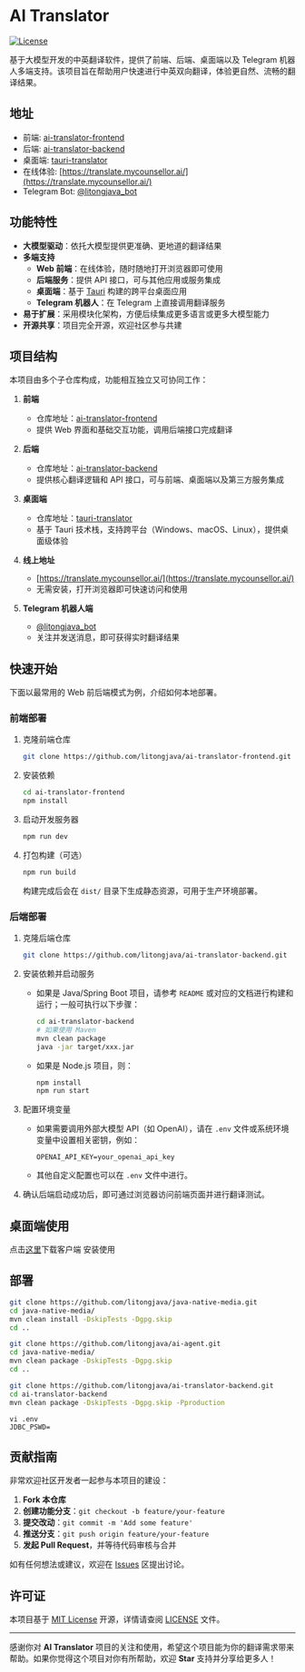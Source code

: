 # AI Translator

[![License](https://img.shields.io/badge/license-MIT-blue.svg)](LICENSE)


基于大模型开发的中英翻译软件，提供了前端、后端、桌面端以及 Telegram 机器人多端支持。该项目旨在帮助用户快速进行中英双向翻译，体验更自然、流畅的翻译结果。

## 地址
- 前端: [ai-translator-frontend](https://github.com/litongjava/ai-translator-frontend)  
- 后端: [ai-translator-backend](https://github.com/litongjava/ai-translator-backend)  
- 桌面端: [tauri-translator](https://github.com/litongjava/tauri-translator)  
- 在线体验: [https://translate.mycounsellor.ai/](https://translate.mycounsellor.ai/)  
- Telegram Bot: [@litongjava_bot](https://t.me/litongjava_bot)

## 功能特性

- **大模型驱动**：依托大模型提供更准确、更地道的翻译结果  
- **多端支持**  
  - **Web 前端**：在线体验，随时随地打开浏览器即可使用  
  - **后端服务**：提供 API 接口，可与其他应用或服务集成  
  - **桌面端**：基于 [Tauri](https://tauri.app/) 构建的跨平台桌面应用  
  - **Telegram 机器人**：在 Telegram 上直接调用翻译服务  
- **易于扩展**：采用模块化架构，方便后续集成更多语言或更多大模型能力  
- **开源共享**：项目完全开源，欢迎社区参与共建

## 项目结构

本项目由多个子仓库构成，功能相互独立又可协同工作：

1. **前端**  
   - 仓库地址：[ai-translator-frontend](https://github.com/litongjava/ai-translator-frontend)  
   - 提供 Web 界面和基础交互功能，调用后端接口完成翻译  

2. **后端**  
   - 仓库地址：[ai-translator-backend](https://github.com/litongjava/ai-translator-backend)  
   - 提供核心翻译逻辑和 API 接口，可与前端、桌面端以及第三方服务集成  
   
3. **桌面端**  
   - 仓库地址：[tauri-translator](https://github.com/litongjava/tauri-translator)  
   - 基于 Tauri 技术栈，支持跨平台（Windows、macOS、Linux），提供桌面级体验  

4. **线上地址**  
   - [https://translate.mycounsellor.ai/](https://translate.mycounsellor.ai/)  
   - 无需安装，打开浏览器即可快速访问和使用  

5. **Telegram 机器人端**  
   - [@litongjava_bot](https://t.me/litongjava_bot)  
   - 关注并发送消息，即可获得实时翻译结果

## 快速开始

下面以最常用的 Web 前后端模式为例，介绍如何本地部署。

### 前端部署

1. 克隆前端仓库  
   ```bash
   git clone https://github.com/litongjava/ai-translator-frontend.git
   ```
2. 安装依赖  
   ```bash
   cd ai-translator-frontend
   npm install
   ```
3. 启动开发服务器  
   ```bash
   npm run dev
   ```
4. 打包构建（可选）  
   ```bash
   npm run build
   ```
   构建完成后会在 `dist/` 目录下生成静态资源，可用于生产环境部署。

### 后端部署

1. 克隆后端仓库  
   ```bash
   git clone https://github.com/litongjava/ai-translator-backend.git
   ```
2. 安装依赖并启动服务  
   - 如果是 Java/Spring Boot 项目，请参考 `README` 或对应的文档进行构建和运行；一般可执行以下步骤：
     ```bash
     cd ai-translator-backend
     # 如果使用 Maven
     mvn clean package
     java -jar target/xxx.jar
     ```
   - 如果是 Node.js 项目，则：
     ```bash
     npm install
     npm run start
     ```
3. 配置环境变量  
   - 如果需要调用外部大模型 API（如 OpenAI），请在 `.env` 文件或系统环境变量中设置相关密钥，例如：
     ```
     OPENAI_API_KEY=your_openai_api_key
     ```
   - 其他自定义配置也可以在 `.env` 文件中进行。

4. 确认后端启动成功后，即可通过浏览器访问前端页面并进行翻译测试。

## 桌面端使用

点击[这里](https://github.com/litongjava/tauri-translator/releases/)下载客户端 安装使用
## 部署

```sh
git clone https://github.com/litongjava/java-native-media.git
cd java-native-media/
mvn clean install -DskipTests -Dgpg.skip
cd ..

git clone https://github.com/litongjava/ai-agent.git
cd java-native-media/
mvn clean package -DskipTests -Dgpg.skip
cd ..

git clone https://github.com/litongjava/ai-translator-backend.git
cd ai-translator-backend
mvn clean package -DskipTests -Dgpg.skip -Pproduction
```

```
vi .env
JDBC_PSWD=
```

## 贡献指南

非常欢迎社区开发者一起参与本项目的建设：

1. **Fork 本仓库**  
2. **创建功能分支**：`git checkout -b feature/your-feature`  
3. **提交改动**：`git commit -m 'Add some feature'`  
4. **推送分支**：`git push origin feature/your-feature`  
5. **发起 Pull Request**，并等待代码审核与合并

如有任何想法或建议，欢迎在 [Issues](../../issues) 区提出讨论。

## 许可证

本项目基于 [MIT License](LICENSE) 开源，详情请查阅 [LICENSE](LICENSE) 文件。

---

感谢你对 **AI Translator** 项目的关注和使用，希望这个项目能为你的翻译需求带来帮助。如果你觉得这个项目对你有所帮助，欢迎 **Star** 支持并分享给更多人！